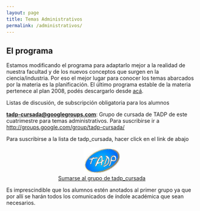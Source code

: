 ```yaml
---
layout: page
title: Temas Administrativos
permalink: /administrativos/
---
```


## El programa

Estamos modificando el programa para adaptarlo mejor a la realidad de nuestra facultad y de los nuevos conceptos que surgen en la ciencia/industria. Por eso el mejor lugar para conocer los temas abarcados por la materia es la planificación.
El último programa estable de la materia pertenece al plan 2008, podés descargarlo desde [acá](/contenidos).


Listas de discusión, de subscripción obligatoria para los alumnos

**tadp-cursada@googlegroups.com**: Grupo de cursada de TADP de este cuatrimestre para temas administrativos. Para suscribirse ir a  http://groups.google.com/group/tadp-cursada/

Para suscribirse a la lista de tadp_cursada, hacer click en el link de abajo

<center>
<a href="http://groups.google.com/group/tadp-cursada/">
<img src="/img/tadp_join_group.jpg" border="0"
  alt="Click here to join tadp_cursada"><br>Sumarse al grupo de tadp_cursada</a>
</center>

Es imprescindible que los alumnos estén anotados al primer grupo ya que por allí se harán todos los comunicados de índole académica que sean necesarios.
